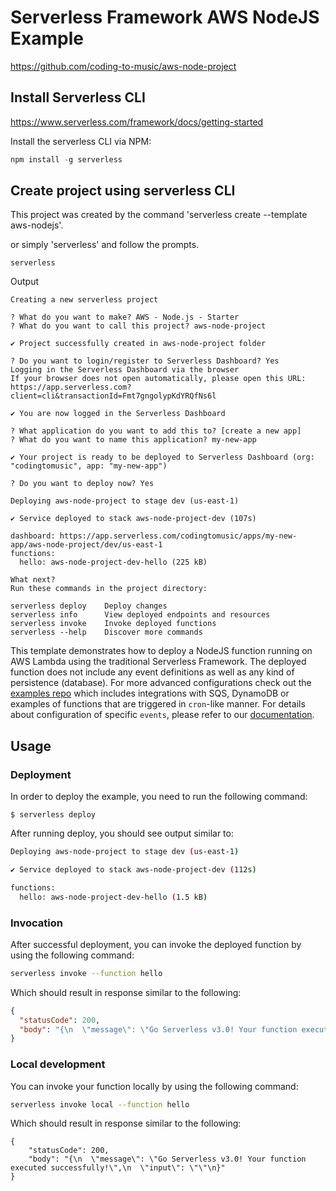 <!--
title: 'AWS NodeJS Example'
description: 'This template demonstrates how to deploy a NodeJS function running on AWS Lambda using the traditional Serverless Framework.'
layout: Doc
framework: v3
platform: AWS
language: nodeJS
priority: 1
authorLink: 'https://github.com/serverless'
authorName: 'Serverless, inc.'
authorAvatar: 'https://avatars1.githubusercontent.com/u/13742415?s=200&v=4'
-->

# Serverless Framework AWS NodeJS Example

https://github.com/coding-to-music/aws-node-project

## Install Serverless CLI

https://www.serverless.com/framework/docs/getting-started

Install the serverless CLI via NPM:

```java
npm install -g serverless
```

## Create project using serverless CLI

This project was created by the command 'serverless create --template aws-nodejs'.

or simply 'serverless' and follow the prompts.

```
serverless
```

Output

```
Creating a new serverless project

? What do you want to make? AWS - Node.js - Starter
? What do you want to call this project? aws-node-project

✔ Project successfully created in aws-node-project folder

? Do you want to login/register to Serverless Dashboard? Yes
Logging in the Serverless Dashboard via the browser
If your browser does not open automatically, please open this URL:
https://app.serverless.com?client=cli&transactionId=Fmt7gngolypKdYRQfNs6l

✔ You are now logged in the Serverless Dashboard

? What application do you want to add this to? [create a new app]
? What do you want to name this application? my-new-app

✔ Your project is ready to be deployed to Serverless Dashboard (org: "codingtomusic", app: "my-new-app")

? Do you want to deploy now? Yes

Deploying aws-node-project to stage dev (us-east-1)

✔ Service deployed to stack aws-node-project-dev (107s)

dashboard: https://app.serverless.com/codingtomusic/apps/my-new-app/aws-node-project/dev/us-east-1
functions:
  hello: aws-node-project-dev-hello (225 kB)

What next?
Run these commands in the project directory:

serverless deploy    Deploy changes
serverless info      View deployed endpoints and resources
serverless invoke    Invoke deployed functions
serverless --help    Discover more commands
```

This template demonstrates how to deploy a NodeJS function running on AWS Lambda using the traditional Serverless Framework. The deployed function does not include any event definitions as well as any kind of persistence (database). For more advanced configurations check out the [examples repo](https://github.com/serverless/examples/) which includes integrations with SQS, DynamoDB or examples of functions that are triggered in `cron`-like manner. For details about configuration of specific `events`, please refer to our [documentation](https://www.serverless.com/framework/docs/providers/aws/events/).

## Usage

### Deployment

In order to deploy the example, you need to run the following command:

```
$ serverless deploy
```

After running deploy, you should see output similar to:

```bash
Deploying aws-node-project to stage dev (us-east-1)

✔ Service deployed to stack aws-node-project-dev (112s)

functions:
  hello: aws-node-project-dev-hello (1.5 kB)
```

### Invocation

After successful deployment, you can invoke the deployed function by using the following command:

```bash
serverless invoke --function hello
```

Which should result in response similar to the following:

```json
{
  "statusCode": 200,
  "body": "{\n  \"message\": \"Go Serverless v3.0! Your function executed successfully!\",\n  \"input\": {}\n}"
}
```

### Local development

You can invoke your function locally by using the following command:

```bash
serverless invoke local --function hello
```

Which should result in response similar to the following:

```
{
    "statusCode": 200,
    "body": "{\n  \"message\": \"Go Serverless v3.0! Your function executed successfully!\",\n  \"input\": \"\"\n}"
}
```
